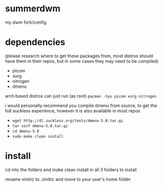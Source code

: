 # summerdwm
my dwm fork/config

# dependencies
(please research where to get these packages from, most distros should have them in their repos, but in some cases they may need to be compiled)
- picom
- xorg
- nitrogen
- dmenu

arch based distros can just run (as root)
``pacman -Syu picom xorg nitrogen``

i would personally recommend you compile dmenu from source, to get the full suckless experience, however it is also available in most repos

- `wget http://dl.suckless.org/tools/dmenu-5.0.tar.gz`
- `tar xzvf dmenu-5.0.tar.gz`
- `cd dmenu-5.0`
- `sudo make clean install`

# install
cd into the folders and make clean install in all 3 folders to install

rename xinitrc to .xinitrc and move to your user's home folder
